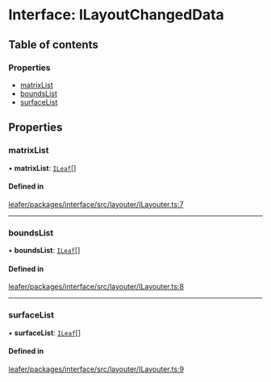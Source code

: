 # Interface: ILayoutChangedData

## Table of contents

### Properties

- [matrixList](ILayoutChangedData.md#matrixlist)
- [boundsList](ILayoutChangedData.md#boundslist)
- [surfaceList](ILayoutChangedData.md#surfacelist)

## Properties

### matrixList

• **matrixList**: [`ILeaf`](ILeaf.md)[]

#### Defined in

[leafer/packages/interface/src/layouter/ILayouter.ts:7](https://github.com/leaferjs/leafer/blob/985f85e/packages/interface/src/layouter/ILayouter.ts#L7)

___

### boundsList

• **boundsList**: [`ILeaf`](ILeaf.md)[]

#### Defined in

[leafer/packages/interface/src/layouter/ILayouter.ts:8](https://github.com/leaferjs/leafer/blob/985f85e/packages/interface/src/layouter/ILayouter.ts#L8)

___

### surfaceList

• **surfaceList**: [`ILeaf`](ILeaf.md)[]

#### Defined in

[leafer/packages/interface/src/layouter/ILayouter.ts:9](https://github.com/leaferjs/leafer/blob/985f85e/packages/interface/src/layouter/ILayouter.ts#L9)
